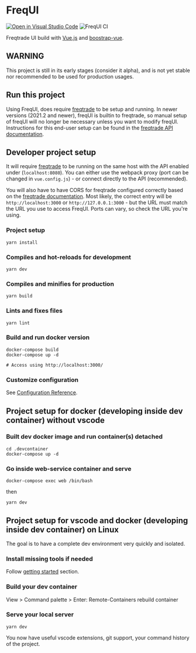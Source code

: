 # FreqUI

[![Open in Visual Studio Code](https://img.shields.io/static/v1?logo=visualstudiocode&label=&message=Open%20in%20Visual%20Studio%20Code&labelColor=2c2c32&color=007acc&logoColor=007acc)](https://open.vscode.dev/freqtrade/frequi)
![FreqUI CI](https://github.com/freqtrade/frequi/workflows/FreqUI%20CI/badge.svg)

Freqtrade UI build with [Vue.js](https://vuejs.org/) and [boostrap-vue](https://bootstrap-vue.org/).

## WARNING

This project is still in its early stages (consider it alpha), and is not yet stable nor recommended to be used for production usages.

## Run this project

Using FreqUI, does require [freqtrade](https://github.com/freqtrade/freqtrade) to be setup and running.
In newer versions (2021.2 and newer), freqUI is builtin to freqtrade, so manual setup of freqUI will no longer be necessary unless you want to modify freqUI.
Instructions for this end-user setup can be found in the [freqtrade API documentation](https://www.freqtrade.io/en/stable/rest-api/).

## Developer project setup

It will require [freqtrade](https://github.com/freqtrade/freqtrade) to be running on the same host with the API enabled under (`localhost:8080`). You can either use the webpack proxy (port can be changed in `vue.config.js`) - or connect directly to the API (recommended).

You will also have to have CORS for freqtrade configured correctly based on the [freqtrade documentation](https://www.freqtrade.io/en/latest/rest-api/#cors).
Most likely, the correct entry will be `http://localhost:3000` or `http://127.0.0.1:3000` - but the URL must match the URL you use to access FreqUI.
Ports can vary, so check the URL you're using.

### Project setup

```
yarn install
```

### Compiles and hot-reloads for development

```
yarn dev
```

### Compiles and minifies for production

```
yarn build
```

### Lints and fixes files

```
yarn lint
```

### Build and run docker version

```
docker-compose build
docker-compose up -d

# Access using http://localhost:3000/
```


### Customize configuration

See [Configuration Reference](https://cli.vuejs.org/config/).

## Project setup for docker (developing inside dev container) without vscode

### Built dev docker image and run container(s) detached

```
cd .devcontainer
docker-compose up -d
```

### Go inside web-service container and serve

```
docker-compose exec web /bin/bash
```

then

```
yarn dev
```

## Project setup for vscode and docker (developing inside dev container) on Linux

The goal is to have a complete dev environment very quickly and isolated.

### Install missing tools if needed

Follow [getting started](https://code.visualstudio.com/docs/remote/containers#_getting-started) section.

### Build your dev container

View > Command palette > Enter: Remote-Containers rebuild container

### Serve your local server

```
yarn dev
```

You now have useful vscode extensions, git support, your command history of the project.
